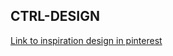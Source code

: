 ## CTRL-DESIGN

[Link to inspiration design in pinterest](https://www.pinterest.com.mx/pin/901001469181600032/)